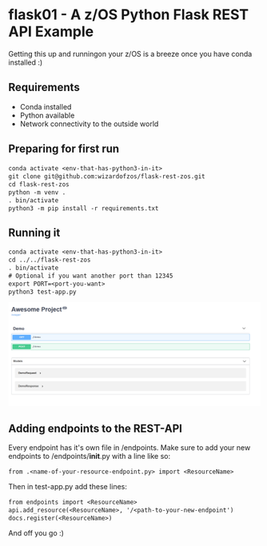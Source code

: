# flask01 - A z/OS Python Flask REST API Example


Getting this up and runningon your z/OS is a breeze once you have conda installed :)

## Requirements

- Conda installed
- Python available
- Network connectivity to the outside world    

## Preparing for first run

    conda activate <env-that-has-python3-in-it>
    git clone git@github.com:wizardofzos/flask-rest-zos.git
    cd flask-rest-zos
    python -m venv .
    . bin/activate  
    python3 -m pip install -r requirements.txt

## Running it
    conda activate <env-that-has-python3-in-it>      
    cd ../../flask-rest-zos
    . bin/activate
    # Optional if you want another port than 12345
    export PORT=<port-you-want>
    python3 test-app.py
    
![inaction](https://github.com/wizardofzos/flask-rest-zos/blob/main/inaction.png?raw=true)
       
    
## Adding endpoints to the REST-API

Every endpoint has it's own file in /endpoints. Make sure to add your new endpoints to /endpoints/__init__.py with a line like so:

    from .<name-of-your-resource-endpoint.py> import <ResourceName>

Then in test-app.py add these lines:

    from endpoints import <ResourceName>
    api.add_resource(<ResourceName>, '/<path-to-your-new-endpoint')
    docs.register(<ResourceName>)

And off you go :)

